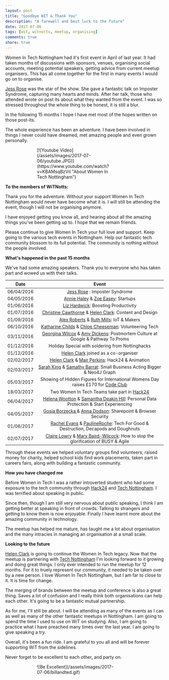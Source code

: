 ```yaml
---
layout: post
title: "Goodbye WIT & Thank You"
description: "A farewell and best luck to the future"
date: 2017-07-06
tags: [wit, witnotts, meetup, organising]
comments: true
share: true
---
```


Women In Tech Nottingham had it's first event in April of last year. It had taken months of discussions with sponsors, venues, organising social accounts, meeting potential speakers, getting advice from current meetup organisers. This has all come together for the first in many events I would go on to organise.

[Jess Rose](https://twitter.com/jesslynnrose) was the star of the show. She gave a fantastic talk on Imposter Syndrome, capturing many hearts and minds. After her talk, those who attended wrote on post its about what they wanted from the event. I was so stressed throughout the whole thing to be honest, it is still a blur.

In the following 15 months I hope I have met most of the hopes written on those post-its.

The whole experience has been an adventure. I have been involved in things I never could have dreamed, met amazing people and even grown personally. 

<div style="align:center; width:50%; margin-left: 20%;" markdown="1">
[![Youtube Video](/assets/images/2017-07-06/youtube.JPG)](https://www.youtube.com/watch?v=KBAMsqBzViI "About Women In Tech Nottingham")
</div>

**To the members of WiTNotts:**

Thank you for the adventure. Without your support Women In Tech Nottingham would never have become what it is. I will still be attending the event, though I will not be organising anymore. 

I have enjoyed getting you know all, and hearing about all the amazing things you've been getting up to. I hope that we remain friends.

Please continue to give Women In Tech your full love and support. Keep going to the various tech events in Nottingham. Help our fantastic tech community blossom to its full potential. The community is nothing without the people involved.

**What's happened in the past 15 months**

We've had some amazing speakers. Thank you to everyone who has taken part and wowed us with their talks.

| Date          | Event                                                                                                                                                           | 
| ------------- |:---------------------------------------------------------------------------------------------------------------------------------------------------------------:|
| 06/04/2016    | [Jess Rose](https://twitter.com/jesslynnrose) : Imposter Syndrome                                                                                               |
| 04/05/2016    | [Annie Haley](https://twitter.com/MultiPie) & [Zoe Easey](https://twitter.com/epixmedia): Startups                                                              |
| 01/06/2016    | [Liz Hardwick](https://twitter.com/Tech_Geek_Girl): Boosting Productivity                                                                                       |
| 01/07/2016    | [Christine Cawthorne](https://twitter.com/crocstar) & [Helen Clark](https://twitter.com/LittleHelli): Content and Design                                        |
| 01/09/2016    | [Alex Roberts](https://twitter.com/lexicobob) & [Ruth Mills](https://twitter.com/ruthmills): IoT & Makers                                                       |
| 06/10/2016    | [Katharine Childs](https://twitter.com/primaryicttech) & [Chloe Cheeseman](https://twitter.com/chloe_cheeseman): Volunteering Tech                              |
| 03/11/2016    | [Georgina Wilcox](https://twitter.com/GeorginaWilcox) & [Amy Dickens](https://twitter.com/RedRoxProjects): Postmortem Culture at Google & Pathway To Proms      |
| 01/12/2016    | Holiday Special with soldering from Nottinghacks                                                                                                                |
| 01/12/2016    | [Helen Clark](https://twitter.com/LittleHelli) joined as a co-organiser                                                                                         |
| 02/02/2017    | [Helen Clark](https://twitter.com/LittleHelli) & [Mair Perkins](https://twitter.com/mairperkins): Hack24 & Animation                                            |
| 02/03/2017    | [Sarah King](https://twitter.com/weareunstuck) & [Samathy Barrat](https://twitter.com/Samathy_Barratt): Small Business Acting Bigger &  Neo4J Graph             |
| 05/03/2017    | Showing of Hidden Figures for International Womens Day raises £170 for [Code Club](https://twitter.com/CodeClubEMids)                                           |
| 18/03/2017    | Two Women In Tech Teams take part in [Hack24](http://www.hack24.co.uk/#intro)                                                                                   |
| 06/04/2017    | [Helena Wootton](https://twitter.com/HelenaWootton) & [Samantha Deakin Hill](https://twitter.com/SamanthaJDeakin): Personal Data Protection & Start Experiencing|
| 04/05/2017    | [Gosia Borzecka ](https://twitter.com/gosiaborzecka) & [Anna Dodson](https://twitter.com/anna_hax): Sharepoint & Browser Security                               |
| 01/06/2017    | [Rachel Evans](https://twitter.com/rvedotrc) & [PaulineRoche](https://twitter.com/paulineroche): Tech For Good & Destruction, Decapods and Doughnuts            |
| 02/07/2017    | [Claire Lowry](https://twitter.com/Lowry_83) & [Mary Baird-Wilcock](https://twitter.com/TheSimplifiers): How to stop the glorification of BUSY & Agile          |


Through these events we helped voluntary groups find volunteers, raised money for charity, helped school kids find work placements, taken part in careers fairs, along with building a fantastic community.

**How you have changed me**

Before Women in Tech I was a rather introverted student who had some exposure to the tech community through [Hack24](http://www.hack24.co.uk/) and [Tech Nottingham](http://www.technottingham.com/). I was terrified about speaking in public.

Since then, though I am still very nervous about public speaking, I think I am getting better at speaking in front of crowds. Talking to strangers and getting to know them is now enjoyable. Finally I have learnt more about the amazing community in technology.

The meetup has helped me mature, has taught me a lot about organisation and the many intracies in managing an organisation at a small scale. 

**Looking to the future**

[Helen Clark](https://twitter.com/LittleHelli) is going to continue the Women In Tech legacy. Now that the meetup is partnering with [Tech Nottingham](http://www.technottingham.com/) I'm looking forward to it growing and doing great things. I only ever intended to run the meetup for 12 months. For it to truely represent our community, it needed to be taken over by a new person. I love Women In Tech Nottingham, but I am far to close to it. It is time for change.

The merging of brands between the meetup and conference is also a great thing. Saves a lot of confusion and I really think both organisations can help each other. It's going to be a fantastic mutual partnership.

As for me, I'll still be about. I will be attending as many of the events as I can as well as many of the other fantastic meetups in Nottingham. I am going to spend the time I used to use on WiT on studying. Also, I am going to practice what I have preached many times over the last year. I am going to give speaking a try. 

Overall, it's been a fun ride. I am grateful to you all and will be forever supporting WiT from the sidelines.

Never forget to be excellent to each other, and party on.


<div style="align:center; width:50%; margin-left: 20%;" markdown="1">
![Be Excellent](/assets/images/2017-07-06/billandted.gif)
</div>
